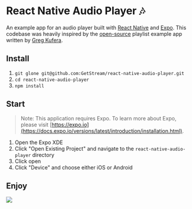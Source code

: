 # React Native Audio Player 🎶

An example app for an audio player built with [React Native](https://facebook.github.io/react-native/) and [Expo](https://expo.io/). This codebase was heavily inspired by the [open-source](https://github.com/expo/playlist-example) playlist example app written by [Greg Kufera](https://github.com/gkufera).

## Install

1. `git glone git@github.com:GetStream/react-native-audio-player.git`
2. `cd react-native-audio-player`
3. `npm install`

## Start

> Note: This application requires Expo. To learn more about Expo, please visit [https://expo.io](https://docs.expo.io/versions/latest/introduction/installation.html).

1. Open the Expo XDE
2. Click "Open Existing Project" and navigate to the `react-native-audio-player` directory
3. Click open
4. Click "Device" and choose either iOS or Android

## Enjoy

![](https://i.imgur.com/gnIKb4g.png)
